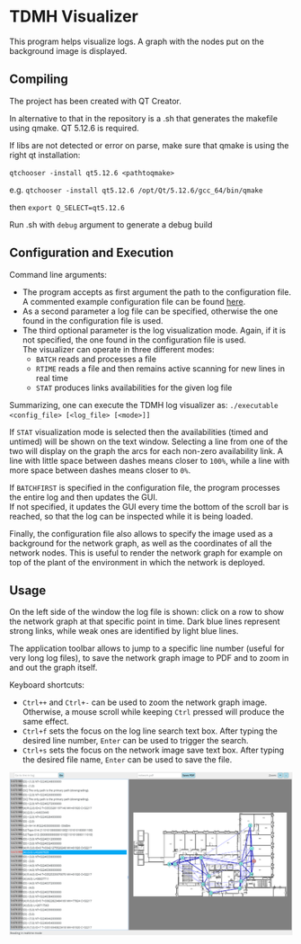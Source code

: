 # TDMH Visualizer

This program helps visualize logs. A graph with the nodes put on the background image is displayed.

## Compiling
The project has been created with QT Creator.

In alternative to that in the repository is a .sh that generates the makefile using qmake. QT 5.12.6 is required.

If libs are not detected or error on parse, make sure that qmake is using the right qt installation:

`qtchooser -install qt5.12.6 <pathtoqmake>`

e.g. `qtchooser -install qt5.12.6 /opt/Qt/5.12.6/gcc_64/bin/qmake`

then `export Q_SELECT=qt5.12.6`

Run .sh with `debug` argument to generate a debug build

## Configuration and Execution

Command line arguments:
* The program accepts as first argument the path to the configuration file. A commented example configuration file can be found [here](https://github.com/luca-conterio/tdmh_visualizer/blob/master/logconfig.txt).
* As a second parameter a log file can be specified, otherwise the one found in the configuration file is used.
* The third optional parameter is the log visualization mode. Again, if it is not specified, the one found in the configuration file is used.  
The visualizer can operate in three different modes: 
    - `BATCH` reads and processes a file
    - `RTIME` reads a file and then remains active scanning for new lines in real time
    - `STAT` produces links availabilities for the given log file
    
Summarizing, one can execute the TDMH log visualizer as: `./executable <config_file> [<log_file> [<mode>]]` 
 
If `STAT` visualization mode is selected then the availabilities (timed and untimed) will be shown on the text window. Selecting a line from one of the two will display on the graph the arcs for each non-zero availability link.
A line with little space between dashes means closer to `100%`, while a line with more space between dashes means closer to `0%`.

If `BATCHFIRST` is specified in the configuration file, the program processes the entire log and then updates the GUI.   
If not specified, it updates the GUI every time the bottom of the scroll bar is reached, so that the log can be inspected while it is being loaded.

Finally, the configuration file also allows to specify the image used as a background for the network graph, as well as the coordinates of all the network nodes. This is useful to render the network graph for example on top of the plant of the environment in which the network is deployed.

## Usage
On the left side of the window the log file is shown: click on a row to show the network graph at that specific point in time. Dark blue lines represent strong links, while weak ones are identified by light blue lines.

The application toolbar allows to jump to a specific line number (useful for very long log files), to save the network graph image to PDF and to zoom in and out the graph itself.

Keyboard shortcuts:
* `Ctrl++` and `Ctrl+-` can be used to zoom the network graph image. Otherwise, a mouse scroll while keeping `Ctrl` pressed will produce the same effect.
* `Ctrl+f` sets the focus on the log line search text box. After typing the desired line number, `Enter` can be used to trigger the search.
* `Ctrl+s` sets the focus on the network image save text box. After typing the desired file name, `Enter` can be used to save the file.

![images/tdmh_visualizer.png](images/tdmh_visualizer.png)
